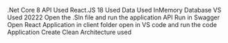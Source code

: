 .Net Core 8 API Used
React.JS 18 Used
Data Used InMemory Database
VS Used 20222
Open the .Sln file and run the application API Run in Swagger
Open React Application in client folder open in VS code
and run the code
Application Create Clean Architecture used
